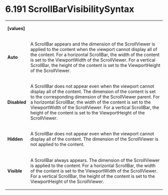 <html dir="LTR" xmlns:mshelp="http://msdn.microsoft.com/mshelp" xmlns:ddue="http://ddue.schemas.microsoft.com/authoring/2003/5" xmlns:xlink="http://www.w3.org/1999/xlink" xmlns:tool="http://www.microsoft.com/tooltip"><body><input type="hidden" id="userDataCache" class="userDataStyle"><input type="hidden" id="hiddenScrollOffset"><img id="dropDownImage" style="display:none; height:0; width:0;" src="../local/drpdown.gif"><img id="dropDownHoverImage" style="display:none; height:0; width:0;" src="../local/drpdown_orange.gif"><img id="collapseImage" style="display:none; height:0; width:0;" src="../local/collapse.gif"><img id="expandImage" style="display:none; height:0; width:0;" src="../local/exp.gif"><img id="collapseAllImage" style="display:none; height:0; width:0;" src="../local/collall.gif"><img id="expandAllImage" style="display:none; height:0; width:0;" src="../local/expall.gif"><img id="copyImage" style="display:none; height:0; width:0;" src="../local/copycode.gif"><img id="copyHoverImage" style="display:none; height:0; width:0;" src="../local/copycodeHighlight.gif"><div id="header"><h1 class="heading">6.191 ScrollBarVisibilitySyntax</h1></div><div id="mainSection"><div id="mainBody"><div id="allHistory" class="saveHistory" onsave="saveAll()" onload="loadAll()"></div>




<p xmlns:wsd="http://wsdev.schemas.microsoft.com/authoring/2008/2" xmlns:msxsl="urn:schemas-microsoft-com:xslt" xmlns:script="urn:script" xmlns:build="urn:build">
<div id="sectionSection0" class="section" name="collapseableSection"><content xmlns="http://ddue.schemas.microsoft.com/authoring/2003/5" xmlns:wsd="http://wsdev.schemas.microsoft.com/authoring/2008/2" xmlns:msxsl="urn:schemas-microsoft-com:xslt" xmlns:script="urn:script" xmlns:build="urn:build">
				</content></div><div id="sectionSection1" class="section" name="collapseableSection"><content xmlns="http://ddue.schemas.microsoft.com/authoring/2003/5" xmlns:wsd="http://wsdev.schemas.microsoft.com/authoring/2008/2" xmlns:msxsl="urn:schemas-microsoft-com:xslt" xmlns:script="urn:script" xmlns:build="urn:build">
					<p xmlns=""><b></b></p><table class="ProtocolAuthoredTable" xmlns=""><tr>
								<td>
									<p>
										<b>[values]</b>
									</p>
								</td>
								<td>
								</td>
							</tr><tr>
							<td>
								<p>
									<b>Auto</b>
								</p>
							</td>
							<td>
								<p>A ScrollBar appears and the dimension of the ScrollViewer is applied to the content when the viewport cannot display all of the content. For a horizontal ScrollBar, the width of the content is set to the ViewportWidth of the ScrollViewer. For a vertical ScrollBar, the height of the content is set to the ViewportHeight of the ScrollViewer.</p>
							</td>
						</tr><tr>
							<td>
								<p>
									<b>Disabled</b>
								</p>
							</td>
							<td>
								<p>A ScrollBar does not appear even when the viewport cannot display all of the content. The dimension of the content is set to the corresponding dimension of the ScrollViewer parent. For a horizontal ScrollBar, the width of the content is set to the ViewportWidth of the ScrollViewer. For a vertical ScrollBar, the height of the content is set to the ViewportHeight of the ScrollViewer.</p>
							</td>
						</tr><tr>
							<td>
								<p>
									<b>Hidden</b>
								</p>
							</td>
							<td>
								<p>A ScrollBar does not appear even when the viewport cannot display all of the content. The dimension of the ScrollViewer is not applied to the content.</p>
							</td>
						</tr><tr>
							<td>
								<p>
									<b>Visible</b>
								</p>
							</td>
							<td>
								<p>A ScrollBar always appears. The dimension of the ScrollViewer is applied to the content. For a horizontal ScrollBar, the width of the content is set to the ViewportWidth of the ScrollViewer. For a vertical ScrollBar, the height of the content is set to the ViewportHeight of the ScrollViewer.</p>
							</td>
						</tr></table>
				</content></div><!--[if gte IE 5]>
			<tool:tip element="languageFilterToolTip" avoidmouse="false"/>
		<![endif]--></div><a name="feedback"></a><span></span></div></body></html>